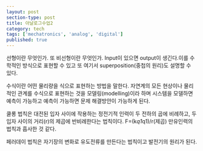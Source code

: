 ```yaml
---
layout: post
section-type: post
title: 아날로그수업2
category: tech
tags: ['mechatronics', 'analog', 'digital']
published: true
---
```


선형이란 무엇인가. 또 비선형이란 무엇인가.
Input이 있으면 output이 생긴다.이를 수학적인 방식으로 표현할 수 있고 또 여기서 superposition(중첩의 원리)도 설명할 수 있다.

수식이란 어떤 물리량을 식으로 표현하는 방법을 말한다. 자연계의 모든 현상이나 물리적인 관계를 수식으로 표현하는 것을 모델링(modelling)이라 하며 시스템을 모델하면 예측이 가능하고 예측이 가능하면 문제 해결방안이 가능하게 된다.

쿨롱 법칙은 대전된 입자 사이에 작용하는 정전기적 인력이 두 전하의 곱에 비례하고, 두 입자 사이의 거리(r)의 제곱에 반비례한다는 법칙이다. F=(k*q1*q1)/r(제곱) 만유인력의 법칙과 흡사한 것 같다.

페러데이 법칙은 자기장의 변화로 유도전류를 만든다는 법칙이고 발전기의 원리가 된다.